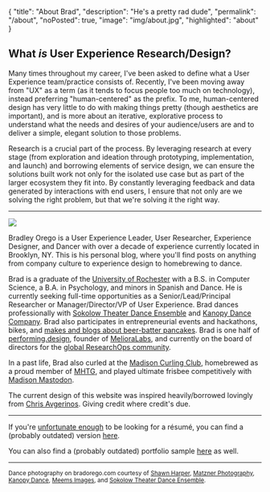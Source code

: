 {
  "title": "About Brad",
  "description": "He's a pretty rad dude",
  "permalink": "/about",
  "noPosted": true,
  "image": "img/about.jpg",
  "highlighted": "about"
}

## What _is_ User Experience Research/Design?
Many times throughout my career, I've been asked to define what a User Experience team/practice consists of. Recently, I've been moving away from "UX" as a term (as it tends to focus people too much on technology), instead preferring "human-centered" as the prefix. To me, human-centered design has very little to do with making things pretty (though aesthetics are important), and is more about an iterative, explorative process to understand what the needs and desires of your audience/users are and to deliver a simple, elegant solution to those problems.

Research is a crucial part of the process. By leveraging research at every stage (from exploration and ideation through prototyping, implementation, and launch) and borrowing elements of service design, we can ensure the solutions built work not only for the isolated use case but as part of the larger ecosystem they fit into. By constantly leveraging feedback and data generated by interactions with end users, I ensure that not only are we solving the right problem, but that we're solving it the right way.

---

<div class="row mt-4">
  <div class="col-12 col-sm-4 col-lg-2">
    <img src="/img/headshot.jpg">
  </div>
<p class="col-12 mt-0 col-sm-8 col-lg-10">
  Bradley Orego is a User Experience Leader, User Researcher, Experience Designer, and Dancer with over a decade of experience currently located in Brooklyn, NY. This is his personal blog, where you'll find posts on anything from company culture to experience design to homebrewing to dance.
</p>
</div>

Brad is a graduate of the [University of Rochester](http://rochester.edu/) with a B.S. in Computer Science, a B.A. in Psychology, and minors in Spanish and Dance. He is currently seeking full-time opportunities as a Senior/Lead/Principal Researcher or Manager/Director/VP of User Experience. Brad dances professionally with [Sokolow Theater Dance Ensemble](http://sokolowtheatredance.org/) and [Kanopy Dance Company](http://kanopydance.org). Brad also participates in entrepreneurial events and hackathons, bikes, and [makes and blogs about beer-batter pancakes](http://beerbatterbreakfast.com). Brad is one half of [performing.design](http://performing.design), founder of [MelioraLabs](https://melioralabs.com), and currently on the board of directors for the [global ResearchOps community](https://medium.com/researchops-community).

In a past life, Brad also curled at the [Madison Curling Club](http://madisoncurlingclub.com), homebrewed as a proud member of [MHTG](http://mhtg.org), and played ultimate frisbee competitively with [Madison Mastodon](https://twitter.com/MastodonUlti).

The current design of this website was inspired heavily/borrowed lovingly from [Chris Avgerinos](http://adoptchris.com/2015/). Giving credit where credit's due.

---

If you're <a href="http://www.sean-johnson.com/why-you-should-burn-your-resume/">unfortunate enough</a> to be looking for a r&eacute;sum&eacute;, you can find a (probably outdated) version <a href="/OregoDirectorResume.pdf">here</a>.

You can also find a (probably outdated) portfolio sample <a href="https://docs.google.com/presentation/d/1SDT_f9vjKQbo270VA7kdEB9bnp6ZnhwJB2mlFm-eqHM/edit">here</a> as well.

---

<small>Dance photography on bradorego.com courtesy of <a href="http://www.shawnharper.net/">Shawn Harper</a>, <a href="http://matznerphotography.com/">Matzner Photography</a>, <a href="http://kanopydance.org">Kanopy Dance</a>, <a href="http://www.meemsimages.com/">Meems Images</a>, and <a href="http://sokolowtheatredance.org">Sokolow Theater Dance Ensemble</a>.</small>
